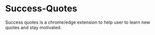 # Success-Quotes
Success quotes is a chrome/edge extension to help user to learn new quotes and stay motivated. 
